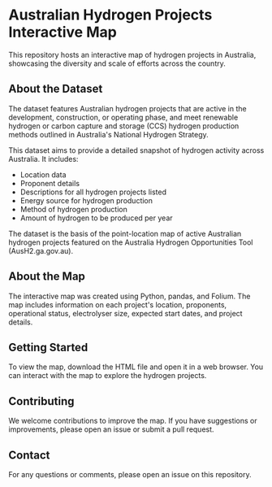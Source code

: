 # Australian Hydrogen Projects Interactive Map
This repository hosts an interactive map of hydrogen projects in Australia, showcasing the diversity and scale of efforts across the country.

## About the Dataset
The dataset features Australian hydrogen projects that are active in the development, construction, or operating phase, and meet renewable hydrogen or carbon capture and storage (CCS) hydrogen production methods outlined in Australia's National Hydrogen Strategy.

This dataset aims to provide a detailed snapshot of hydrogen activity across Australia. It includes:

- Location data
- Proponent details
- Descriptions for all hydrogen projects listed
- Energy source for hydrogen production
- Method of hydrogen production
- Amount of hydrogen to be produced per year

The dataset is the basis of the point-location map of active Australian hydrogen projects featured on the Australia Hydrogen Opportunities Tool (AusH2.ga.gov.au).

## About the Map
The interactive map was created using Python, pandas, and Folium. The map includes information on each project's location, proponents, operational status, electrolyser size, expected start dates, and project details.

## Getting Started
To view the map, download the HTML file and open it in a web browser. You can interact with the map to explore the hydrogen projects.

## Contributing
We welcome contributions to improve the map. If you have suggestions or improvements, please open an issue or submit a pull request.

## Contact
For any questions or comments, please open an issue on this repository.
